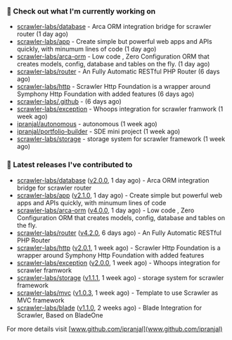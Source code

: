 ### 👷 Check out what I'm currently working on

- [scrawler-labs/database](https://github.com/scrawler-labs/database) - Arca ORM integration bridge for scrawler router (1 day ago)
- [scrawler-labs/app](https://github.com/scrawler-labs/app) - Create simple but powerful web apps and APIs quickly, with minumum lines of code (1 day ago)
- [scrawler-labs/arca-orm](https://github.com/scrawler-labs/arca-orm) -  Low code , Zero Configuration ORM that creates models, config, database and tables on the fly. (1 day ago)
- [scrawler-labs/router](https://github.com/scrawler-labs/router) - An Fully Automatic RESTful PHP Router (6 days ago)
- [scrawler-labs/http](https://github.com/scrawler-labs/http) - Scrawler Http Foundation is a wrapper around Symphony Http Foundation with added features (6 days ago)
- [scrawler-labs/.github](https://github.com/scrawler-labs/.github) -  (6 days ago)
- [scrawler-labs/exception](https://github.com/scrawler-labs/exception) - Whoops integration for scrawler framwork (1 week ago)
- [ipranjal/autonomous](https://github.com/ipranjal/autonomous) - autonomous (1 week ago)
- [ipranjal/portfolio-builder](https://github.com/ipranjal/portfolio-builder) - SDE mini project (1 week ago)
- [scrawler-labs/storage](https://github.com/scrawler-labs/storage) - storage system for scrawler framework (1 week ago)

### 🔭 Latest releases I've contributed to

- [scrawler-labs/database](https://github.com/scrawler-labs/database) ([v2.0.0](https://github.com/scrawler-labs/database/releases/tag/v2.0.0), 1 day ago) - Arca ORM integration bridge for scrawler router
- [scrawler-labs/app](https://github.com/scrawler-labs/app) ([v2.1.0](https://github.com/scrawler-labs/app/releases/tag/v2.1.0), 1 day ago) - Create simple but powerful web apps and APIs quickly, with minumum lines of code
- [scrawler-labs/arca-orm](https://github.com/scrawler-labs/arca-orm) ([v4.0.0](https://github.com/scrawler-labs/arca-orm/releases/tag/v4.0.0), 1 day ago) -  Low code , Zero Configuration ORM that creates models, config, database and tables on the fly.
- [scrawler-labs/router](https://github.com/scrawler-labs/router) ([v4.2.0](https://github.com/scrawler-labs/router/releases/tag/v4.2.0), 6 days ago) - An Fully Automatic RESTful PHP Router
- [scrawler-labs/http](https://github.com/scrawler-labs/http) ([v2.0.1](https://github.com/scrawler-labs/http/releases/tag/v2.0.1), 1 week ago) - Scrawler Http Foundation is a wrapper around Symphony Http Foundation with added features
- [scrawler-labs/exception](https://github.com/scrawler-labs/exception) ([v2.0.0](https://github.com/scrawler-labs/exception/releases/tag/v2.0.0), 1 week ago) - Whoops integration for scrawler framwork
- [scrawler-labs/storage](https://github.com/scrawler-labs/storage) ([v1.1.1](https://github.com/scrawler-labs/storage/releases/tag/v1.1.1), 1 week ago) - storage system for scrawler framework
- [scrawler-labs/mvc](https://github.com/scrawler-labs/mvc) ([v1.0.3](https://github.com/scrawler-labs/mvc/releases/tag/v1.0.3), 1 week ago) - Template to use Scrawler as MVC framework
- [scrawler-labs/blade](https://github.com/scrawler-labs/blade) ([v1.1.0](https://github.com/scrawler-labs/blade/releases/tag/v1.1.0), 2 weeks ago) - Blade Integration for Scrawler, Based on BladeOne

For more details visit [www.github.com/ipranjal](www.github.com/ipranjal)

